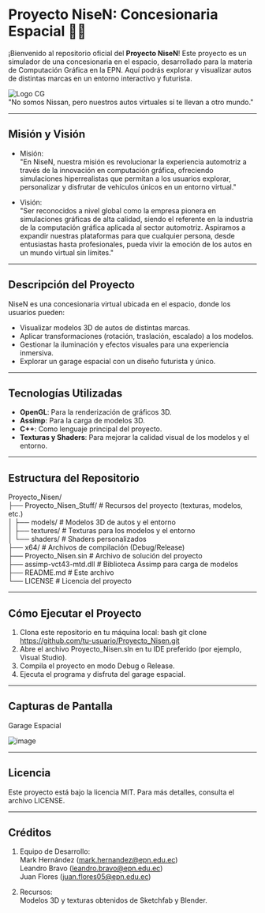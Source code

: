 # Proyecto NiseN: Concesionaria Espacial 🚀🚗

¡Bienvenido al repositorio oficial del **Proyecto NiseN**! Este proyecto es un simulador de una concesionaria en el espacio, desarrollado para la materia de Computación Gráfica en la EPN. 
Aquí podrás explorar y visualizar autos de distintas marcas en un entorno interactivo y futurista.   

![Logo CG](https://github.com/user-attachments/assets/7e170522-5b03-4e63-aac9-7ace4aace232)   
"No somos Nissan, pero nuestros autos virtuales sí te llevan a otro mundo."   

---

## **Misión y Visión**

- Misión:   
"En NiseN, nuestra misión es revolucionar la experiencia automotriz a través de la innovación en computación gráfica, ofreciendo simulaciones hiperrealistas que permitan a los usuarios explorar, personalizar y disfrutar de vehículos únicos en un entorno virtual."   
   
- Visión:   
"Ser reconocidos a nivel global como la empresa pionera en simulaciones gráficas de alta calidad, siendo el referente en la industria de la computación gráfica aplicada al sector automotriz. Aspiramos a expandir nuestras plataformas para que cualquier persona, desde entusiastas hasta profesionales, pueda vivir la emoción de los autos en un mundo virtual sin límites."   

---

## **Descripción del Proyecto**

NiseN es una concesionaria virtual ubicada en el espacio, donde los usuarios pueden:
- Visualizar modelos 3D de autos de distintas marcas.
- Aplicar transformaciones (rotación, traslación, escalado) a los modelos.
- Gestionar la iluminación y efectos visuales para una experiencia inmersiva.
- Explorar un garage espacial con un diseño futurista y único.

---

## **Tecnologías Utilizadas**

- **OpenGL**: Para la renderización de gráficos 3D.
- **Assimp**: Para la carga de modelos 3D.
- **C++**: Como lenguaje principal del proyecto.
- **Texturas y Shaders**: Para mejorar la calidad visual de los modelos y el entorno.

---

## **Estructura del Repositorio**

Proyecto_Nisen/  
├── Proyecto_Nisen_Stuff/ # Recursos del proyecto (texturas, modelos, etc.)   
│ ├── models/ # Modelos 3D de autos y el entorno  
│ ├── textures/ # Texturas para los modelos y el entorno  
│ └── shaders/ # Shaders personalizados  
├── x64/ # Archivos de compilación (Debug/Release)  
├── Proyecto_Nisen.sin # Archivo de solución del proyecto  
├── assimp-vct43-mtd.dll # Biblioteca Assimp para carga de modelos  
├── README.md # Este archivo  
└── LICENSE # Licencia del proyecto  

---

## **Cómo Ejecutar el Proyecto**

1. Clona este repositorio en tu máquina local:
   bash
   git clone https://github.com/tu-usuario/Proyecto_Nisen.git
2. Abre el archivo Proyecto_Nisen.sln en tu IDE preferido (por ejemplo, Visual Studio).
3. Compila el proyecto en modo Debug o Release.
4. Ejecuta el programa y disfruta del garage espacial.

---

## **Capturas de Pantalla**

Garage Espacial

![image](https://github.com/user-attachments/assets/69cf0222-2f94-4001-a533-d271fbf2ecdf)

---

## **Licencia**

Este proyecto está bajo la licencia MIT. Para más detalles, consulta el archivo LICENSE.

---

## **Créditos**

1. Equipo de Desarrollo:  
   Mark Hernández (mark.hernandez@epn.edu.ec)   
   Leandro Bravo (leandro.bravo@epn.edu.ec)   
   Juan Flores (juan.flores05@epn.edu.ec)

3. Recursos:  
   Modelos 3D y texturas obtenidos de Sketchfab y Blender.

   
